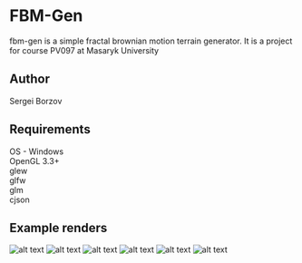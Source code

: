FBM-Gen
=======
fbm-gen is a simple fractal brownian motion terrain generator. 
It is a project for course PV097 at Masaryk University

Author
------
Sergei Borzov

Requirements
------------
OS - Windows\
OpenGL 3.3+\
glew\
glfw\
glm\
cjson

Example renders
---------
![alt text](https://github.com/TheLazyMan/fbm-gen/blob/master/data/results/interface.png)
![alt text](https://github.com/TheLazyMan/fbm-gen/blob/master/data/results/render1.png)
![alt text](https://github.com/TheLazyMan/fbm-gen/blob/master/data/results/render2.png)
![alt text](https://github.com/TheLazyMan/fbm-gen/blob/master/data/results/render3.png)
![alt text](https://github.com/TheLazyMan/fbm-gen/blob/master/data/results/render4.png)
![alt text](https://github.com/TheLazyMan/fbm-gen/blob/master/data/results/render5.png)
